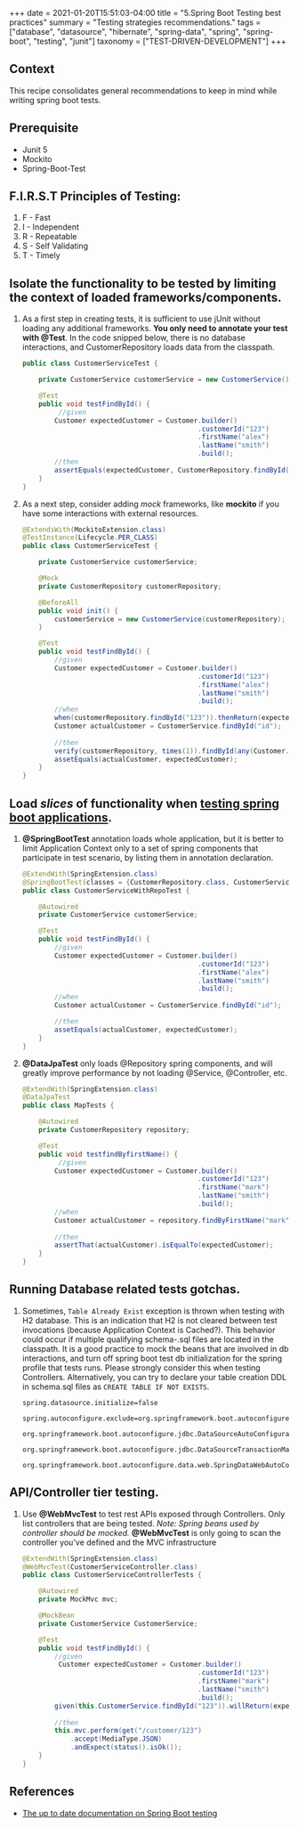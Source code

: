 +++
date = 2021-01-20T15:51:03-04:00
title = "5.Spring Boot Testing best practices"
summary = "Testing strategies recommendations."
tags = ["database", "datasource", "hibernate", "spring-data", "spring", "spring-boot", "testing", "junit"]
taxonomy = ["TEST-DRIVEN-DEVELOPMENT"]
+++

## Context
This recipe consolidates general recommendations to keep in mind while writing spring boot tests.

## Prerequisite

* Junit 5
* Mockito
* Spring-Boot-Test

## F.I.R.S.T Principles of Testing:
1. F - Fast
2. I - Independent
3. R - Repeatable
4. S - Self Validating
5. T - Timely

## Isolate the functionality to be tested by limiting the context of loaded frameworks/components.

1. As a first step in creating tests, it is sufficient to use jUnit without loading any additional frameworks.  **You only need to annotate your test with @Test**.
   In the code snipped below, there is no database interactions, and CustomerRepository loads data from the classpath.

    ```java
    public class CustomerServiceTest {
    
        private CustomerService customerService = new CustomerService();
    
        @Test
        public void testFindById() {
             //given
            Customer expectedCustomer = Customer.builder()
                                                .customerId("123")
                                                .firstName("alex")
                                                .lastName("smith")
                                                .build();
            //then
            assertEquals(expectedCustomer, CustomerRepository.findById("123"));
        }
    }
    ```

1. As a next step, consider adding _mock_ frameworks, like **mockito** if you have some interactions with external resources.

    ```java
    @ExtendsWith(MockitoExtension.class)
    @TestInstance(Lifecycle.PER_CLASS)
    public class CustomerServiceTest {
    
        private CustomerService customerService;
    
        @Mock
        private CustomerRepository customerRepository;
    
        @BeforeAll
        public void init() {
            customerService = new CustomerService(customerRepository);
        }
    
        @Test
        public void testFindById() {
            //given
            Customer expectedCustomer = Customer.builder()
                                                .customerId("123")
                                                .firstName("alex")
                                                .lastName("smith")
                                                .build();
            //when
            when(customerRepository.findById("123")).thenReturn(expectedCustomer);
            Customer actualCustomer = CustomerService.findById("id");
            
            //then        
            verify(customerRepository, times(1)).findById(any(Customer.class));
            assetEquals(actualCustomer, expectedCustomer);
        }
    }
    ```

## Load _slices_ of functionality when [testing spring boot applications](https://spring.io/blog/2016/04/15/testing-improvements-in-spring-boot-1-4).

1.  **@SpringBootTest** annotation loads whole application, but it is better to limit Application Context only to a set of spring components that participate in test scenario, by listing them in annotation declaration.

    ```java
    @ExtendWith(SpringExtension.class)
    @SpringBootTest(classes = {CustomerRepository.class, CustomerService.class})
    public class CustomerServiceWithRepoTest {
    
        @Autowired
        private CustomerService customerService;
    
        @Test
        public void testFindById() {
            //given
            Customer expectedCustomer = Customer.builder()
                                                .customerId("123")
                                                .firstName("alex")
                                                .lastName("smith")
                                                .build();
            //when
            Customer actualCustomer = CustomerService.findById("id");
    
            //then
            assetEquals(actualCustomer, expectedCustomer);
        }
    }
    ```

1. **@DataJpaTest** only loads @Repository spring components, and will greatly improve performance by not loading @Service, @Controller, etc.

    ```java
    @ExtendWith(SpringExtension.class)
    @DataJpaTest
    public class MapTests {
    
        @Autowired
        private CustomerRepository repository;
    
        @Test
        public void testfindByfirstName() {
             //given
            Customer expectedCustomer = Customer.builder()
                                                .customerId("123")
                                                .firstName("mark")
                                                .lastName("smith")
                                                .build();
            //when
            Customer actualCustomer = repository.findByFirstName("mark");
            
            //then
            assertThat(actualCustomer).isEqualTo(expectedCustomer);
        }
    }
    ```

## Running Database related tests gotchas.
1. Sometimes, `Table Already Exist` exception is thrown when testing with H2 database. This is an indication that H2 is not cleared between test invocations (because Application Context is Cached?). This behavior could occur if multiple qualifying schema-.sql files are located in the classpath.
   It is a good practice to mock the beans that are involved in db interactions, and turn off spring boot test db initialization for the spring profile that tests runs.  Please strongly consider this when testing Controllers. 
   Alternatively, you can try to declare your table creation DDL in schema.sql files as `CREATE TABLE IF NOT EXISTS`.

    ```properties
    spring.datasource.initialize=false
    
    spring.autoconfigure.exclude=org.springframework.boot.autoconfigure.orm.jpa.HibernateJpaAutoConfiguration,\
        org.springframework.boot.autoconfigure.jdbc.DataSourceAutoConfiguration,\
        org.springframework.boot.autoconfigure.jdbc.DataSourceTransactionManagerAutoConfiguration,\
        org.springframework.boot.autoconfigure.data.web.SpringDataWebAutoConfiguration
    ```
## API/Controller tier testing.

1. Use **@WebMvcTest** to test rest APIs exposed through Controllers.  Only list controllers that are being tested.
   _Note: Spring beans used by controller should be mocked._ **@WebMvcTest** is only going to scan the controller you've defined and the MVC infrastructure
    ```java
    @ExtendWith(SpringExtension.class)
    @WebMvcTest(CustomerServiceController.class)
    public class CustomerServiceControllerTests {
    
        @Autowired
        private MockMvc mvc;
    
        @MockBean
        private CustomerService CustomerService;
    
        @Test
        public void testFindById() {
            //given
             Customer expectedCustomer = Customer.builder()
                                                .customerId("123")
                                                .firstName("mark")
                                                .lastName("smith")
                                                .build();
            given(this.CustomerService.findById("123")).willReturn(expectedCustomer);
            
            //then
            this.mvc.perform(get("/customer/123")
                .accept(MediaType.JSON)
                .andExpect(status().isOk());
        }
    }
    ```

## References
- [The up to date documentation on Spring Boot testing](https://docs.spring.io/spring-boot/docs/current/reference/html/boot-features-testing.html)